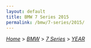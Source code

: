 ```yaml
---
layout: default
title: BMW 7 Series 2015
permalink: /bmw/7-series/2015/
---
```

[*Home*](/) > [*BMW*](/bmw/) > [*7 Series*](/bmw/7-series/) > [*YEAR*](/bmw/7-series/year/)
